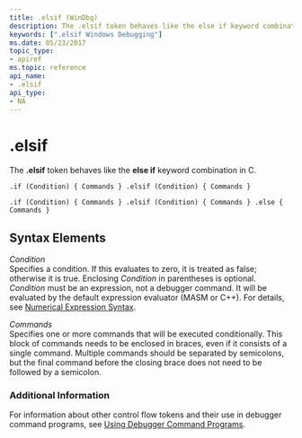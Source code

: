 ```yaml
---
title: .elsif (WinDbg)
description: The .elsif token behaves like the else if keyword combination in C.
keywords: [".elsif Windows Debugging"]
ms.date: 05/23/2017
topic_type:
- apiref
ms.topic: reference
api_name:
- .elsif
api_type:
- NA
---
```


# .elsif


The **.elsif** token behaves like the **else if** keyword combination in C.

```dbgcmd
.if (Condition) { Commands } .elsif (Condition) { Commands } 

.if (Condition) { Commands } .elsif (Condition) { Commands } .else { Commands } 
```

## <span id="ddk_token_elsif_dbg"></span><span id="DDK_TOKEN_ELSIF_DBG"></span>Syntax Elements


<span id="_______Condition______"></span><span id="_______condition______"></span><span id="_______CONDITION______"></span> *Condition*   
Specifies a condition. If this evaluates to zero, it is treated as false; otherwise it is true. Enclosing *Condition* in parentheses is optional. *Condition* must be an expression, not a debugger command. It will be evaluated by the default expression evaluator (MASM or C++). For details, see [Numerical Expression Syntax](numerical-expression-syntax.md).

<span id="_______Commands______"></span><span id="_______commands______"></span><span id="_______COMMANDS______"></span> *Commands*   
Specifies one or more commands that will be executed conditionally. This block of commands needs to be enclosed in braces, even if it consists of a single command. Multiple commands should be separated by semicolons, but the final command before the closing brace does not need to be followed by a semicolon.

### Additional Information

For information about other control flow tokens and their use in debugger command programs, see [Using Debugger Command Programs](../debugger/using-debugger-command-programs.md).

 

 





